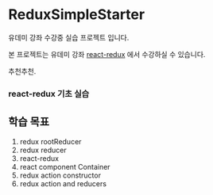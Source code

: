 # ReduxSimpleStarter

유데미 강좌 수강중 실습 프로젝트 입니다. 

본 프로젝트는 유데미 강좌 [react-redux](https://www.udemy.com/react-redux/) 에서 수강하실 수 있습니다.

추천추천.
### react-redux 기초 실습

## 학습 목표
1. redux rootReducer
2. redux reducer
3. react-redux
4. react component Container
5. redux action constructor
6. redux action and reducers 